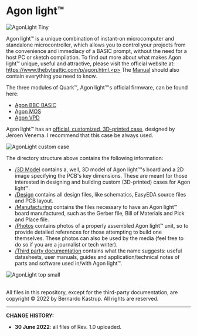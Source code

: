 # Agon light™
![AgonLight Tiny](https://user-images.githubusercontent.com/69539226/174462809-74da7287-020a-45ee-8996-a5056379a8d4.png)


Agon light™ is a unique combination of instant-on microcomputer and standalone microcontroller, which allows you to control your projects from the convenience and immediacy of a BASIC prompt, without the need for a host PC or sketch compilation. To find out more about what makes Agon light™ unique, useful and attractive, please visit the official website at: https://www.thebyteattic.com/p/agon.html.<p>
The <a href="https://github.com/TheByteAttic/AgonLight/blob/main/Agon%20light%20R1.0%20Manual.pdf">Manual</a> should also contain everything you need to know.<p>
The three modules of Quark™, Agon light™'s official firmware, can be found here:
<UL>
  <LI><a href="https://github.com/breakintoprogram/agon-bbc-basic">Agon BBC BASIC</a><br>
  <LI><a href="https://github.com/breakintoprogram/agon-mos">Agon MOS</a><br>
  <LI><a href="https://github.com/breakintoprogram/agon-vpd">Agon VPD</a><br>
</UL>
Agon light™ has an <a href="https://www.printables.com/model/235402-agonlight-case">official, customized, 3D-printed case</a>, designed by Jeroen Venema. I recommend that this case be always used.
<p>
    
![AgonLight custom case](https://user-images.githubusercontent.com/69539226/177224407-49a45fdf-4742-4b64-ae6d-202f979c21c8.png)

The directory structure above contains the following information:
<UL>
  <LI><a href="https://github.com/TheByteAttic/AgonLight/tree/main/3D%20model">/3D Model</a> contains a, well, 3D model of Agon light™'s board and a 2D image specifying the PCB's key dimensions. These are meant for those interested in designing and building custom (3D-printed) cases for Agon light™.
  <LI><a href="https://github.com/TheByteAttic/AgonLight/tree/main/Design">/Design</a> contains all design files, like schematics, EasyEDA source files and PCB layout.
  <LI><a href="https://github.com/TheByteAttic/AgonLight/tree/main/Manufacturing">/Manufacturing</a> contains the files necessary to have an Agon light™ board manufactured, such as the Gerber file, Bill of Materials and Pick and Place file.
  <LI><a href="https://github.com/TheByteAttic/AgonLight/tree/main/Photos">/Photos</a> contains photos of a properly assembled Agon light™ unit, so to provide detailed references for those attempting to build one themselves. These photos can also be used by the media (feel free to do so if you are a journalist or tech writer).
  <LI><a href="https://github.com/TheByteAttic/AgonLight/tree/main/Third%20party%20documentation">/Third party documentation</a> contains what the name suggests: useful datasheets, user manuals, guides and application/technical notes of parts and software used in/with Agon light™.
</UL>
   
![AgonLight top small](https://user-images.githubusercontent.com/69539226/177007640-d767e277-f808-4206-9fc4-2d244c61b045.png)

<p><br>
All files in this repository, except for the third-party documentation, are copyright &copy; 2022 by Bernardo Kastrup. All rights are reserved.
<p>
<hr>
<b>CHANGE HISTORY:</b>
<p>
<UL>
  <LI><b>30 June 2022</b>: all files of Rev. 1.0 uploaded.
</UL>
